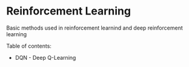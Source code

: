 # Reinforcement Learning

Basic methods used in reinforcement learnind and deep reinforcement learning

Table of contents:
- DQN - Deep Q-Learning


